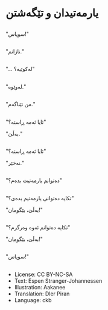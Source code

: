 # یارمه‌تیدان و تێگەشتن

##
"سوپاس!"

##
"نازانم."

##
"... له‌کوێیە؟"

##
"له‌وێوە."

##
"من تێناگه‌م."

##
"ئایا ئەمە ڕاسته‌؟"

"به‌ڵێ."

##
"ئایا ئەمە ڕاسته‌؟"

"نه‌خێر."

##
"ده‌توانم یارمه‌تیت بده‌م؟"

##
"تکایه ده‌توانی یارمه‌تیم بده‌ی؟"

"به‌ڵێ، بێگومان!"

##
"تکایه‌ ده‌توانم ئه‌وه‌ وه‌رگرم؟"

"به‌ڵێ، بێگومان!"

##
"سوپاس!"

##
* License: CC BY-NC-SA
* Text: Espen Stranger-Johannessen
* Illustration: Aakanee
* Translation: Dler Piran
* Language: ckb
